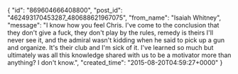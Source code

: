  {
   "id": "869604666408800",
   "post_id": "462493170453287_480688621967075",
   "from_name": "Isaiah Whitney",
   "message": "I know how you feel Chris. I've come to the conclusion that they don't give a fuck, they don't play by the rules, remedy is theirs I'll never see it, and the admiral wasn't kidding when he said to pick up a gun and organize. It's their club and I'm sick of it. I've learned so much but ultimately was all this knowledge shared with us to be a motivator more than anything? I don't know.",
   "created_time": "2015-08-20T04:59:27+0000"
 }
